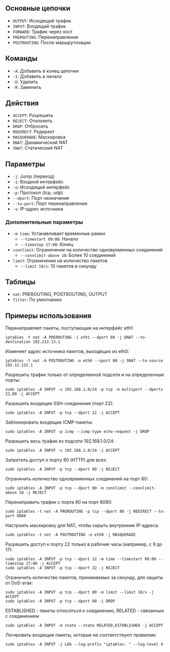 ## Основные цепочки

- ```OUTPUT```: Исходящий трафик
- ```INPUT```: Входящий трафик
- ```FORWARD```: Трафик через хост
- ```PREROUTING```: Перенаправление
- ```POSTROUTING```: После маршрутизации

## Команды

- ```-A```: Добавить в конец цепочки
- ```-I```: Добавить в начало
- ```-D```: Удалить
- ```-R```: Заменить

## Действия

- ```ACCEPT```: Разрешить
- ```REJECT```: Отклонить
- ```DROP```: Отбросить
- ```REDIRECT```: Редирект
- ```MASQUERADE```: Маскировка
- ```DNAT```: Динамический NAT
- ```SNAT```: Статический NAT

## Параметры

- ```-j```: Jump (переход)
- ```-i```: Входной интерфейс
- ```-o```: Исходящий интерфейс
- ```-p```: Протокол (tcp, udp)
- ```--dport```: Порт назначения
- ```--to-port```: Порт перенаправления
- ```-s```: IP-адрес источника

### Дополнительные параметры

- ```-m time```: Устанавливает временные рамки
  - ```--timestart 09:00```: Начало
  - ```--timestop 17:00```: Конец
- ```connlimit```: Ограничение на количество одновременных соединений
  - ```--connlimit-above 10```: Более 10 соединений
- ```limit```: Ограничение на количество пакетов
  - ```--limit 10/s```: 10 пакетов в секунду

## Таблицы

- ```nat```: PREROUTING, POSTROUTING, OUTPUT
- ```filter```: По умолчанию

## Примеры использования

Перенаправляет пакеты, поступающие на интерфейс eth1:

```
iptables -t nat -A PREROUTING -i eth1 --dport 80 -j DNAT --to-destination 192.213.13.1
```

Изменяет адрес источника пакетов, выходящих из eth0:

```
iptables -t nat -A POSTROUTING -o eth0 --sport 80 -j SNAT --to-source 192.12.122.1
```

Разрешить трафик только от определенной подсети и на определенные порты:

```
sudo iptables -A INPUT -s 192.168.1.0/24 -p tcp -m multiport --dports 22,80 -j ACCEPT
```

Разрешить входящие SSH-соединения (порт 22):
```
sudo iptables -A INPUT -p tcp --dport 22 -j ACCEPT
```

Заблокировать входящие ICMP-пакеты:
```
sudo iptables -A INPUT -p icmp --icmp-type echo-request -j DROP
```

Разрешить весь трафик из подсети 192.168.1.0/24:
```
sudo iptables -A INPUT -s 192.168.1.0/24 -j ACCEPT
```

Запретить доступ к порту 80 (HTTP) для всех:
```
sudo iptables -A INPUT -p tcp --dport 80 -j REJECT
```

Ограничить количество одновременных соединений на порт 80:
```
sudo iptables -A INPUT -p tcp --dport 80 -m connlimit --connlimit-above 10 -j REJECT
```

Перенаправить трафик с порта 80 на порт 8080:
```
sudo iptables -t nat -A PREROUTING -p tcp --dport 80 -j REDIRECT --to-port 8080
```

Настроить маскировку для NAT, чтобы скрыть внутренние IP-адреса:
```
sudo iptables -t nat -A POSTROUTING -o eth0 -j MASQUERADE
```
  
Разрешить доступ к порту 22 только в рабочие часы (например, с 9 до 17):
```
sudo iptables -A INPUT -p tcp --dport 22 -m time --timestart 09:00 --timestop 17:00 -j ACCEPT
sudo iptables -A INPUT -p tcp --dport 22 -j REJECT
```

Ограничить количество пакетов, принимаемых за секунду, для защиты от DoS-атак:
```
sudo iptables -A INPUT -p tcp --dport 80 -m limit --limit 10/s -j ACCEPT
sudo iptables -A INPUT -p tcp --dport 80 -j DROP
```

ESTABLISHED - пакеты относяться к соединению, RELATED - связанные с соединением
```
sudo iptables -A INPUT -m state --state RELATED,ESTABLISHED -j ACCEPT
```

Логировать входящие пакеты, которые не соответствуют правилам:
```
sudo iptables -A INPUT -j LOG --log-prefix "iptables: " --log-level 4
```
